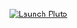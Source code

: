 [![Launch Pluto](https://mybinder.org/badge_logo.svg)](https://mybinder.org/v2/gh/Atharvapotnis/FEM_teaching_example/HEAD?urlpath=pluto/open?path=Shape_functions.jl)
